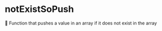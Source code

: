 # notExistSoPush
:repeat_one: Function that pushes a value in an array if it does not exist in the array
